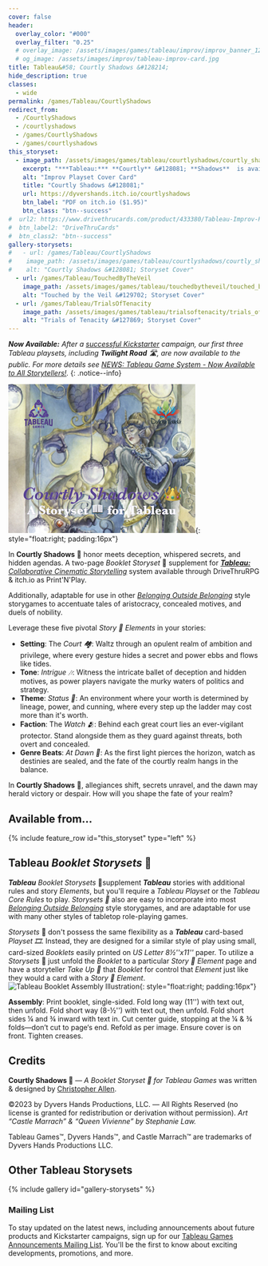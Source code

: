 ```yaml
---
cover: false
header:
  overlay_color: "#000"
  overlay_filter: "0.25"
  # overlay_image: /assets/images/games/tableau/improv/improv_banner_1280_360.jpg
  # og_image: /assets/images/improv/tableau-improv-card.jpg
title: Tableau&#58; Courtly Shadows &#128214;
hide_description: true
classes:
  - wide
permalink: /games/Tableau/CourtlyShadows
redirect_from:
  - /CourtlyShadows
  - /courtlyshadows
  - /games/CourtlyShadows
  - /games/courtlyshadows
this_storyset:
  - image_path: /assets/images/games/tableau/courtlyshadows/courtly_shadows_storyset_cover_630_500.jpg
    excerpt: "***Tableau:*** **Courtly** &#128081; **Shadows**  is available as a **Booklet Storyset** &#128214; from: "
    alt: "Improv Playset Cover Card"
    title: "Courtly Shadows &#128081;"
    url: https://dyvershands.itch.io/courtlyshadows
    btn_label: "PDF on itch.io ($1.95)"
    btn_class: "btn--success"
#  url2: https://www.drivethrucards.com/product/433380/Tableau-Improv-Playset-Just-the-Cards-Edition?src=dhwebsite
#  btn_label2: "DriveThruCards"
#  btn_class2: "btn--success"
gallery-storysets:
#   - url: /games/Tableau/CourtlyShadows
#    image_path: /assets/images/games/tableau/courtlyshadows/courtly_shadows_storyset_cover_375_298.jpg
#    alt: "Courtly Shadows &#128081; Storyset Cover"
  - url: /games/Tableau/TouchedByTheVeil
    image_path: /assets/images/games/tableau/touchedbytheveil/touched_by_the_veil_storyset_cover_375_298.jpg
    alt: "Touched by the Veil &#129702; Storyset Cover"
  - url: /games/Tableau/TrialsOfTenacity
    image_path: /assets/images/games/tableau/trialsoftenacity/trials_of_tenacity_storyset_cover_375_298.jpg
    alt: "Trials of Tenacity &#127869; Storyset Cover"
---
```


_**Now Available:** After a [successful Kickstarter](/news/Tableau-Kickstarter-Success/) campaign, our first three Tableau playsets, including **Twilight Road** 🛣, are now available to the public. For more details see [NEWS: Tableau Game System - Now Available to All Storytellers!](/news/Tableau-Now_Available_to_All/)._
{: .notice--info}

![Courtly Shadows &#128214; Storyset Cover](/assets/images/games/tableau/courtlyshadows/courtly_shadows_storyset_cover_375_298.jpg){: style="float:right; padding:16px"}

In **Courtly Shadows** 👑 honor meets deception, whispered secrets, and hidden agendas. A two-page _Booklet Storyset_&nbsp;📖 supplement for [***Tableau:*** _Collaborative Cinematic Storytelling_](https://www.dyvershands.com/games/Tableau/) system available through DriveThruRPG & itch.io as Print'N'Play.

Additionally, adaptable for use in other _[Belonging Outside Belonging](https://itch.io/physical-games/tag-belonging-outside-belonging)​_ style storygames to accentuate tales of aristocracy, concealed motives, and duels of nobility.

Leverage these five pivotal _Story 📖 Elements_ in your stories:

* **Setting**: The _Court 🏘️_: Waltz through an opulent realm of ambition and privilege, where every gesture hides a secret and power ebbs and flows like tides.
* **Tone**: _Intrigue 🎶_: Witness the intricate ballet of deception and hidden motives, as power players navigate the murky waters of politics and strategy.
* **Theme**: _Status 💢_: An environment where your worth is determined by lineage, power, and cunning, where every step up the ladder may cost more than it's worth.
* **Faction**: The _Watch 🫂_: Behind each great court lies an ever-vigilant protector. Stand alongside them as they guard against threats, both overt and concealed.
* **Genre Beats**: _At Dawn 🥁_: As the first light pierces the horizon, watch as destinies are sealed, and the fate of the courtly realm hangs in the balance.

In **Courtly Shadows** 👑, allegiances shift, secrets unravel, and the dawn may herald victory or despair. How will you shape the fate of your realm?

## Available from… 

{% include feature_row id="this_storyset" type="left" %}

## Tableau _Booklet Storysets_&nbsp;📖

_**Tableau**_ _Booklet Storysets_&nbsp;📖 ​supplement _**Tableau**_ stories with additional rules and story _Elements_, but you'll require a _Tableau Playset_ or the _Tableau Core Rules_ to play. _Storysets 📖_​ also are easy to incorporate into most _[Belonging Outside Belonging](https://itch.io/physical-games/tag-belonging-outside-belonging)​_ style storygames, and are adaptable for use with many other styles of tabletop role-playing games.​​

_Storysets_&nbsp;📖 don't possess the same flexibility as a _**Tableau**_ card-based _Playset 🎞_. Instead, they are designed for a similar style of play using small, card-sized _Booklets_ easily printed on _US Letter 8½''x11''_ paper. To utilize a _Storysets_&nbsp;📖​ just unfold the _Booklet_ to a particular _Story 📖 Element_ page and have a storyteller _Take Up 🫰_ that _Booklet_ for control that _Element_ just like they would a card with a _Story 📖 Element_. ![Tableau Booklet Assembly Illustration](/assets/images/games/tableau/booklet_assembly_illustration_375 _292.png){: style="float:right; padding:16px"}

**Assembly**: Print booklet, single-sided. Fold long way (11'') with text out, then unfold. Fold short way (8-½'') with text out, then unfold. Fold short sides ¼ and ¾ inward with text in. Cut center guide, stopping at the ¼ & ¾ folds—don’t cut to page‘s end. Refold as per image. Ensure cover is on front. Tighten creases.

## Credits

**Courtly Shadows 👑** — _A Booklet Storyset&nbsp;📖 for Tableau Games_ was written & designed by [Christopher Allen](mailto:ChristopherA@DyversHands.com).

©2023 by Dyvers Hands Productions, LLC. — All Rights Reserved (no license is granted for redistribution or derivation without permission). _Art “Castle Marrach” & “Queen Vivienne” by Stephanie Law._

Tableau Games™, Dyvers Hands™, and Castle Marrach™ are trademarks of Dyvers Hands Productions LLC.

## Other Tableau Storysets

{% include gallery id="gallery-storysets" %}

### Mailing List

To stay updated on the latest news, including announcements about future products and Kickstarter campaigns, sign up for our [Tableau Games Announcements Mailing List](/Subscribe). You'll be the first to know about exciting developments, promotions, and more.
